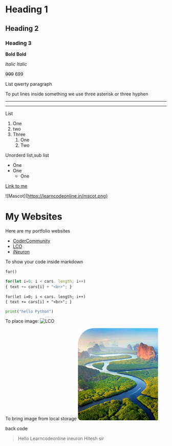 # Heading 1
## Heading 2
### Heading 3

**Bold**
__Bold__

*Italic*
_Italic_

~~999~~ 699

List qwerty paragraph

To put lines inside something we use three asterisk or three hyphen
***
---

List
1. One
1. two
1. Three
    1. One
    1. Two

Unorderd list,sub list
- One
- One
    - One

[Link to me](https://google.com "Google")

![Mascot]{https://learncodeonline.in/mscot.png}


# My Websites

Here are my portfolio websites

- [CoderCommunity](web.codercommunity.io)
- [LCO](web.learncodeonline.in)
- [iNeuron](https://ineuron.ai)

To show your code inside markdown

```
for()
```

```javascript
for(let i=0; i < cars. length; i++) 
{ text += cars[i] + "<br>"; }
```

```
for(let i=0; i < cars. length; i++) 
{ text += cars[i] + "<br>"; }
```

```python
print("hello Python")
```

To place image:
![LCO](https://learncodeonline.in/mascot.png)

To bring image from local storage
![LCO](./Rectangle.png)

back code
> Hello Learncodeonline ineuron Hitesh sir

